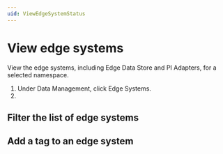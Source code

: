 ```yaml
---
uid: ViewEdgeSystemStatus
---
```


# View edge systems

View the edge systems, including Edge Data Store and PI Adapters, for a selected namespace.

1. Under Data Management, click Edge Systems.
2.

## Filter the list of edge systems

## Add a tag to an edge system


